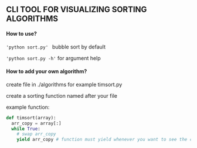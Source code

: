 ## CLI TOOL FOR VISUALIZING SORTING ALGORITHMS

#### How to use?

`'python sort.py' `  bubble sort by default

`'python sort.py -h'` for argument help 

#### How to add your own algorithm?

create file in ./algorithms for example timsort.py

create a sorting function named after your file

example function:
```py
def timsort(array):
  arr_copy = array[:]
  while True:
    # swap arr_copy
    yield arr_copy # function must yield whenever you want to see the change
```
